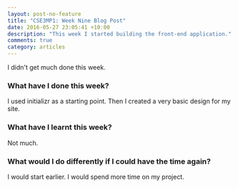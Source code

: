 ```yaml
---
layout: post-no-feature
title: "CSE3MP1: Week Nine Blog Post"
date: 2016-05-27 23:05:41 +10:00
description: "This week I started building the front-end application."
comments: true
category: articles
---
```



I didn't get much done this week.

### What have I done this week?

I used initializr as a starting point. Then I created a very basic design for my site.

### What have I learnt this week?

Not much.

### What would I do differently if I could have the time again?

I would start earlier. I would spend more time on my project.
